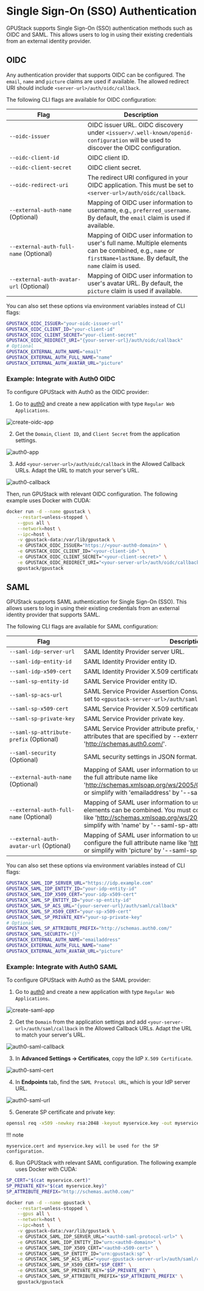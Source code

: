 # Single Sign-On (SSO) Authentication

GPUStack supports Single Sign-On (SSO) authentication methods such as OIDC and SAML. This allows users to log in using their existing credentials from an external identity provider.

## OIDC

Any authentication provider that supports OIDC can be configured. The `email`, `name` and `picture` claims are used if available. The allowed redirect URI should include `<server-url>/auth/oidc/callback`.

The following CLI flags are available for OIDC configuration:

| <div style="width:180px">Flag</div>     | Description                                                                                                                                                          |
| --------------------------------------- | -------------------------------------------------------------------------------------------------------------------------------------------------------------------- |
| `--oidc-issuer`                         | OIDC issuer URL. OIDC discovery under `<issuer>/.well-known/openid-configuration` will be used to discover the OIDC configuration.                                   |
| `--oidc-client-id`                      | OIDC client ID.                                                                                                                                                      |
| `--oidc-client-secret`                  | OIDC client secret.                                                                                                                                                  |
| `--oidc-redirect-uri`                   | The redirect URI configured in your OIDC application. This must be set to `<server-url>/auth/oidc/callback`.                                                         |
| `--external-auth-name` (Optional)       | Mapping of OIDC user information to username, e.g., `preferred_username`. By default, the `email` claim is used if available.                                        |
| `--external-auth-full-name` (Optional)  | Mapping of OIDC user information to user's full name. Multiple elements can be combined, e.g., `name` or `firstName+lastName`. By default, the `name` claim is used. |
| `--external-auth-avatar-url` (Optional) | Mapping of OIDC user information to user's avatar URL. By default, the `picture` claim is used if available.                                                         |

You can also set these options via environment variables instead of CLI flags:

```bash
GPUSTACK_OIDC_ISSUER="your-oidc-issuer-url"
GPUSTACK_OIDC_CLIENT_ID="your-client-id"
GPUSTACK_OIDC_CLIENT_SECRET="your-client-secret"
GPUSTACK_OIDC_REDIRECT_URI="{your-server-url}/auth/oidc/callback"
# Optional
GPUSTACK_EXTERNAL_AUTH_NAME="email"
GPUSTACK_EXTERNAL_AUTH_FULL_NAME="name"
GPUSTACK_EXTERNAL_AUTH_AVATAR_URL="picture"
```

### Example: Integrate with Auth0 OIDC

To configure GPUStack with Auth0 as the OIDC provider:

1. Go to [auth0](https://auth0.com) and create a new application with type `Regular Web Applications`.

![create-oidc-app](../assets/sso/create-oidc-app.png)

2. Get the `Domain`, `Client ID`, and `Client Secret` from the application settings.

![auth0-app](../assets/sso/auth0-app.png)

3. Add `<your-server-url>/auth/oidc/callback` in the Allowed Callback URLs. Adapt the URL to match your server's URL.

![auth0-callback](../assets/sso/auth0-callback.png)

Then, run GPUStack with relevant OIDC configuration. The following example uses Docker with CUDA:

```bash
docker run -d --name gpustack \
    --restart=unless-stopped \
    --gpus all \
    --network=host \
    --ipc=host \
    -v gpustack-data:/var/lib/gpustack \
    -e GPUSTACK_OIDC_ISSUER="https://<your-auth0-domain>" \
    -e GPUSTACK_OIDC_CLIENT_ID="<your-client-id>" \
    -e GPUSTACK_OIDC_CLIENT_SECRET="<your-client-secret>" \
    -e GPUSTACK_OIDC_REDIRECT_URI="<your-server-url>/auth/oidc/callback" \
    gpustack/gpustack
```

## SAML

GPUStack supports SAML authentication for Single Sign-On (SSO). This allows users to log in using their existing credentials from an external identity provider that supports SAML.

The following CLI flags are available for SAML configuration:

| <div style="width:180px">Flag</div>     | Description                                                                                                                                                                                                                                                    |
| --------------------------------------- | -------------------------------------------------------------------------------------------------------------------------------------------------------------------------------------------------------------------------------------------------------------- |
| `--saml-idp-server-url`                 | SAML Identity Provider server URL.                                                                                                                                                                                                                             |
| `--saml-idp-entity-id`                  | SAML Identity Provider entity ID.                                                                                                                                                                                                                              |
| `--saml-idp-x509-cert`                  | SAML Identity Provider X.509 certificate.                                                                                                                                                                                                                      |
| `--saml-sp-entity-id`                   | SAML Service Provider entity ID.                                                                                                                                                                                                                               |
| `--saml-sp-acs-url`                     | SAML Service Provider Assertion Consumer Service URL. It should be set to `<gpustack-server-url>/auth/saml/callback`.                                                                                                                                          |
| `--saml-sp-x509-cert`                   | SAML Service Provider X.509 certificate.                                                                                                                                                                                                                       |
| `--saml-sp-private-key`                 | SAML Service Provider private key.                                                                                                                                                                                                                             |
| `--saml-sp-attribute-prefix` (Optional) | SAML Service Provider attribute prefix, which is used for fetching the attributes that are specified by --external-auth-\*. e.g., 'http://schemas.auth0.com/'.                                                                                                 |
| `--saml-security` (Optional)            | SAML security settings in JSON format.                                                                                                                                                                                                                         |
| `--external-auth-name` (Optional)       | Mapping of SAML user information to username. You must configure the full attribute name like 'http://schemas.xmlsoap.org/ws/2005/05/identity/claims/emailaddress' or simplify with 'emailaddress' by '--saml-sp-attribute-prefix'.                            |
| `--external-auth-full-name` (Optional)  | Mapping of SAML user information to user's full name. Multiple elements can be combined. You must configure the full attribute name like 'http://schemas.xmlsoap.org/ws/2005/05/identity/claims/name' or simplify with 'name' by '--saml-sp-attribute-prefix'. |
| `--external-auth-avatar-url` (Optional) | Mapping of SAML user information to user's avatar URL. You must configure the full attribute name like 'http://schemas.auth0.com/picture' or simplify with 'picture' by '--saml-sp-attribute-prefix'.                                                          |

You can also set these options via environment variables instead of CLI flags:

```bash
GPUSTACK_SAML_IDP_SERVER_URL="https://idp.example.com"
GPUSTACK_SAML_IDP_ENTITY_ID="your-idp-entity-id"
GPUSTACK_SAML_IDP_X509_CERT="your-idp-x509-cert"
GPUSTACK_SAML_SP_ENTITY_ID="your-sp-entity-id"
GPUSTACK_SAML_SP_ACS_URL="{your-server-url}/auth/saml/callback"
GPUSTACK_SAML_SP_X509_CERT="your-sp-x509-cert"
GPUSTACK_SAML_SP_PRIVATE_KEY="your-sp-private-key"
# Optional
GPUSTACK_SAML_SP_ATTRIBUTE_PREFIX="http://schemas.auth0.com/"
GPUSTACK_SAML_SECURITY="{}"
GPUSTACK_EXTERNAL_AUTH_NAME="emailaddress"
GPUSTACK_EXTERNAL_AUTH_FULL_NAME="name"
GPUSTACK_EXTERNAL_AUTH_AVATAR_URL="picture"
```

### Example: Integrate with Auth0 SAML

To configure GPUStack with Auth0 as the SAML provider:

1. Go to [auth0](https://auth0.com) and create a new application with type `Regular Web Applications`.

![create-saml-app](../assets/sso/create-saml-app.png)

2. Get the `Domain` from the application settings and add `<your-server-url>/auth/saml/callback` in the Allowed Callback URLs. Adapt the URL to match your server's URL.

![auth0-saml-callback](../assets/sso/auth0-saml-callback.png)

3. In **Advanced Settings → Certificates**, copy the IdP `X.509 Certificate`.

![auth0-saml-cert](../assets/sso/auth0-saml-cert.png)

4. In **Endpoints** tab, find the `SAML Protocol URL`, which is your IdP server URL.

![auth0-saml-url](../assets/sso/auth0-saml-url.png)

5. Generate SP certificate and private key:

```bash
openssl req -x509 -newkey rsa:2048 -keyout myservice.key -out myservice.cert -days 365 -nodes -subj "/CN=myservice.example.com"
```

!!! note

    myservice.cert and myservice.key will be used for the SP configuration.

6. Run GPUStack with relevant SAML configuration. The following example uses Docker with CUDA:

```bash
SP_CERT="$(cat myservice.cert)"
SP_PRIVATE_KEY="$(cat myservice.key)"
SP_ATTRIBUTE_PREFIX="http://schemas.auth0.com/"

docker run -d --name gpustack \
    --restart=unless-stopped \
    --gpus all \
    --network=host \
    --ipc=host \
    -v gpustack-data:/var/lib/gpustack \
    -e GPUSTACK_SAML_IDP_SERVER_URL="<auth0-saml-protocol-url>" \
    -e GPUSTACK_SAML_IDP_ENTITY_ID="urn:<auth0-domain>" \
    -e GPUSTACK_SAML_IDP_X509_CERT="<auth0-x509-cert>" \
    -e GPUSTACK_SAML_SP_ENTITY_ID="urn:gpustack:sp" \
    -e GPUSTACK_SAML_SP_ACS_URL="<your-gpustack-server-url>/auth/saml/callback" \
    -e GPUSTACK_SAML_SP_X509_CERT="$SP_CERT" \
    -e GPUSTACK_SAML_SP_PRIVATE_KEY="$SP_PRIVATE_KEY" \
    -e GPUSTACK_SAML_SP_ATTRIBUTE_PREFIX="$SP_ATTRIBUTE_PREFIX" \
    gpustack/gpustack
```
